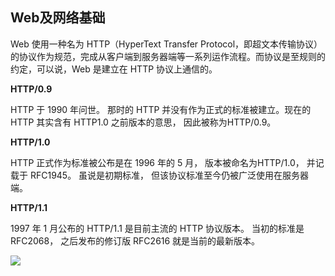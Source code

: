 ## Web及网络基础

Web 使用一种名为 HTTP（HyperText Transfer Protocol，即超文本传输协议）的协议作为规范，完成从客户端到服务器端等一系列运作流程。而协议是至规则的约定，可以说，Web 是建立在 HTTP 协议上通信的。

**HTTP/0.9**

HTTP 于 1990 年问世。 那时的 HTTP 并没有作为正式的标准被建立。现在的 HTTP 其实含有 HTTP1.0 之前版本的意思， 因此被称为HTTP/0.9。 

**HTTP/1.0**

HTTP 正式作为标准被公布是在 1996 年的 5 月， 版本被命名为HTTP/1.0， 并记载于 RFC1945。 虽说是初期标准， 但该协议标准至今仍被广泛使用在服务器端。

**HTTP/1.1**

1997 年 1 月公布的 HTTP/1.1 是目前主流的 HTTP 协议版本。 当初的标准是 RFC2068， 之后发布的修订版 RFC2616 就是当前的最新版本。 

<div>
    <image src="../img/web.png"></image>
</div>

